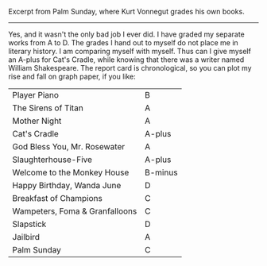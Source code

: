 Excerpt from Palm Sunday, where Kurt Vonnegut grades his own books.

---

Yes, and it wasn't the only bad job I ever did. I have graded my separate works from A to D. The grades I hand out to myself do not place me in literary history. I am comparing myself with myself. Thus can I give myself an A-plus for Cat's Cradle, while knowing that there was a writer named William Shakespeare. The report card is chronological, so you can plot my rise and fall on graph paper, if you like:


<table><tbody>
<tr><td>Player Piano</td><td>B</td></tr>
<tr><td>The Sirens of Titan</td><td>A</td></tr>
<tr><td>Mother Night</td><td>A</td></tr>
<tr><td>Cat's Cradle</td><td>A-plus</td></tr>
<tr><td>God Bless You, Mr. Rosewater</td><td>A</td></tr>
<tr><td>Slaughterhouse-Five</td><td>A-plus</td></tr>
<tr><td>Welcome to the Monkey House</td><td>B-minus</td></tr>
<tr><td>Happy Birthday, Wanda June</td><td>D</td></tr>
<tr><td>Breakfast of Champions</td><td>C</td></tr>
<tr><td>Wampeters, Foma & Granfalloons</td><td>C</td></tr>
<tr><td>Slapstick</td><td>D</td></tr>
<tr><td>Jailbird</td><td>A</td></tr>
<tr><td>Palm Sunday</td><td>C</td></tr>
</tbody></table>
